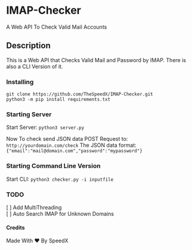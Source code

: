 # IMAP-Checker
A Web API To Check Valid Mail Accounts

## Description
This is a Web API that Checks Valid Mail and Password by IMAP.
There is also a CLI Version of it.

### Installing

```
git clone https://github.com/TheSpeedX/IMAP-Checker.git
python3 -m pip install requirements.txt
```

### Starting Server

Start Server:
```python3 server.py```

Now To check send JSON data POST Request to:
```http://yourdomain.com/check```
The JSON data format: ```{"email":"mail@domain.com","password":"mypassword"}```

### Starting Command Line Version

Start CLI:
```python3 checker.py -i inputfile```

### TODO
[ ] Add MultiThreading<br>
[ ] Auto Search IMAP for Unknown Domains<br>


#### Credits
Made With ❤ By SpeedX 
